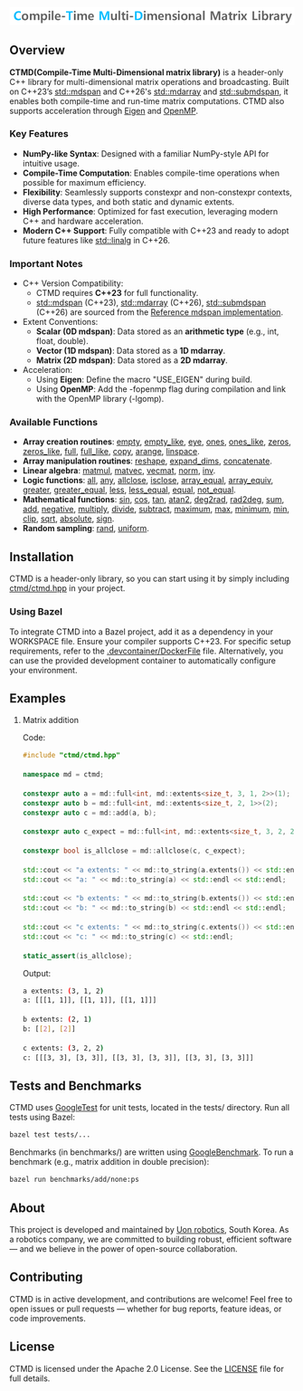 <div align="center">
  <img src="logo.png" width="800" alt="Compile-Time Multi-Dimensional Matrix Library" />
</div>

## Overview
**CTMD(Compile-Time Multi-Dimensional matrix library)** is a header-only C++ library for multi-dimensional matrix operations and broadcasting. Built on C++23’s [std::mdspan](https://en.cppreference.com/w/cpp/container/mdspan) and C++26's [std::mdarray](https://www.open-std.org/jtc1/sc22/wg21/docs/papers/2022/p1684r2.html) and [std::submdspan](https://www.open-std.org/jtc1/sc22/wg21/docs/papers/2023/p2630r4.html), it enables both compile-time and run-time matrix computations. CTMD also supports acceleration through [Eigen](https://eigen.tuxfamily.org/) and [OpenMP](https://www.openmp.org/).

### Key Features
- **NumPy-like Syntax**: Designed with a familiar NumPy-style API for intuitive usage.
- **Compile-Time Computation**: Enables compile-time operations when possible for maximum efficiency.
- **Flexibility**: Seamlessly supports constexpr and non-constexpr contexts, diverse data types, and both static and dynamic extents.
- **High Performance**: Optimized for fast execution, leveraging modern C++ and hardware acceleration.
- **Modern C++ Support**: Fully compatible with C++23 and ready to adopt future features like [std::linalg](https://www.open-std.org/jtc1/sc22/wg21/docs/papers/2023/p1673r12.html) in C++26.

### Important Notes
- C++ Version Compatibility:
  - CTMD requires **C++23** for full functionality.
  - [std::mdspan](https://en.cppreference.com/w/cpp/container/mdspan) (C++23), [std::mdarray](https://www.open-std.org/jtc1/sc22/wg21/docs/papers/2022/p1684r2.html) (C++26), [std::submdspan](https://www.open-std.org/jtc1/sc22/wg21/docs/papers/2023/p2630r4.html) (C++26) are sourced from the [Reference mdspan implementation](https://github.com/kokkos/mdspan).
- Extent Conventions:
  - **Scalar (0D mdspan)**: Data stored as an **arithmetic type** (e.g., int, float, double).
  - **Vector (1D mdspan)**: Data stored as a **1D mdarray**.
  - **Matrix (2D mdspan)**: Data stored as a **2D mdarray**.
- Acceleration:
  - Using **Eigen**: Define the macro "USE_EIGEN" during build.
  - Using **OpenMP**: Add the -fopenmp flag during compilation and link with the OpenMP library (-lgomp).

### Available Functions
- **Array creation routines**: [empty](ctmd/ctmd_empty.hpp), [empty_like](ctmd/ctmd_empty_like.hpp), [eye](ctmd/ctmd_eye.hpp), [ones](ctmd/ctmd_ones.hpp), [ones_like](ctmd/ctmd_ones_like.hpp), [zeros](ctmd/ctmd_zeros.hpp), [zeros_like](ctmd/ctmd_zeros_like.hpp), [full](ctmd/ctmd_full.hpp), [full_like](ctmd/ctmd_full_like.hpp), [copy](ctmd/ctmd_copy.hpp), [arange](ctmd/ctmd_arange.hpp), [linspace](ctmd/ctmd_linspace.hpp).
- **Array manipulation routines**: [reshape](ctmd/ctmd_reshape.hpp), [expand_dims](ctmd/ctmd_expand_dims.hpp), [concatenate](ctmd/ctmd_concatenate.hpp).
- **Linear algebra**: [matmul](ctmd/linalg/ctmd_linalg_matmul.hpp), [matvec](ctmd/linalg/ctmd_linalg_matvec.hpp), [vecmat](ctmd/linalg/ctmd_linalg_vecmat.hpp), [norm](ctmd/linalg/ctmd_linalg_norm.hpp), [inv](ctmd/linalg/ctmd_linalg_inv.hpp).
- **Logic functions**: [all](ctmd/ctmd_all.hpp), [any](ctmd/ctmd_any.hpp), [allclose](ctmd/ctmd_allclose.hpp), [isclose](ctmd/ctmd_isclose.hpp), [array_equal](ctmd/ctmd_array_equal.hpp), [array_equiv](ctmd/ctmd_array_equiv.hpp), [greater](ctmd/ctmd_greater.hpp), [greater_equal](ctmd/ctmd_greater_equal.hpp), [less](ctmd/ctmd_less.hpp), [less_equal](ctmd/ctmd_less_equal.hpp), [equal](ctmd/ctmd_equal.hpp), [not_equal](ctmd/ctmd_not_equal.hpp).
- **Mathematical functions**: [sin](ctmd/ctmd_sin.hpp), [cos](ctmd/ctmd_cos.hpp), [tan](ctmd/ctmd_tan.hpp), [atan2](ctmd/ctmd_atan2.hpp), [deg2rad](ctmd/ctmd_deg2rad.hpp), [rad2deg](ctmd/ctmd_rad2deg.hpp), [sum](ctmd/ctmd_sum.hpp), [add](ctmd/ctmd_add.hpp), [negative](ctmd/ctmd_negative.hpp), [multiply](ctmd/ctmd_multiply.hpp), [divide](ctmd/ctmd_divide.hpp), [subtract](ctmd/ctmd_subtract.hpp), [maximum](ctmd/ctmd_maximum.hpp), [max](ctmd/ctmd_max.hpp), [minimum](ctmd/ctmd_minimum.hpp), [min](ctmd/ctmd_min.hpp), [clip](ctmd/ctmd_clip.hpp), [sqrt](ctmd/ctmd_sqrt.hpp), [absolute](ctmd/ctmd_absolute.hpp), [sign](ctmd/ctmd_sign.hpp).
- **Random sampling**: [rand](ctmd/random/ctmd_random_rand.hpp), [uniform](ctmd/random/ctmd_random_uniform.hpp).

## Installation
CTMD is a header-only library, so you can start using it by simply including [ctmd/ctmd.hpp](ctmd/ctmd.hpp) in your project.

### Using Bazel
To integrate CTMD into a Bazel project, add it as a dependency in your WORKSPACE file. Ensure your compiler supports C++23. For specific setup requirements, refer to the [.devcontainer/DockerFile](.devcontainer/DockerFile) file. Alternatively, you can use the provided development container to automatically configure your environment.

## Examples

1. Matrix addition

    Code:
    ```cpp
    #include "ctmd/ctmd.hpp"

    namespace md = ctmd;

    constexpr auto a = md::full<int, md::extents<size_t, 3, 1, 2>>(1);
    constexpr auto b = md::full<int, md::extents<size_t, 2, 1>>(2);
    constexpr auto c = md::add(a, b);

    constexpr auto c_expect = md::full<int, md::extents<size_t, 3, 2, 2>>(3);

    constexpr bool is_allclose = md::allclose(c, c_expect);

    std::cout << "a extents: " << md::to_string(a.extents()) << std::endl;
    std::cout << "a: " << md::to_string(a) << std::endl << std::endl;

    std::cout << "b extents: " << md::to_string(b.extents()) << std::endl;
    std::cout << "b: " << md::to_string(b) << std::endl << std::endl;

    std::cout << "c extents: " << md::to_string(c.extents()) << std::endl;
    std::cout << "c: " << md::to_string(c) << std::endl;

    static_assert(is_allclose);
    ```

    Output:
    ```bash
    a extents: (3, 1, 2)
    a: [[[1, 1]], [[1, 1]], [[1, 1]]]

    b extents: (2, 1)
    b: [[2], [2]]

    c extents: (3, 2, 2)
    c: [[[3, 3], [3, 3]], [[3, 3], [3, 3]], [[3, 3], [3, 3]]]
    ```

## Tests and Benchmarks
CTMD uses [GoogleTest](https://github.com/google/googletest) for unit tests, located in the tests/ directory. Run all tests using Bazel:
```bash
bazel test tests/...
```

Benchmarks (in benchmarks/) are written using [GoogleBenchmark](https://github.com/google/benchmark). To run a benchmark (e.g., matrix addition in double precision):
```bash
bazel run benchmarks/add/none:ps
```

## About
This project is developed and maintained by [Uon robotics](https://uonrobotics.com/), South Korea.
As a robotics company, we are committed to building robust, efficient software — and we believe in the power of open-source collaboration.

## Contributing
CTMD is in active development, and contributions are welcome!
Feel free to open issues or pull requests — whether for bug reports, feature ideas, or code improvements.

## License
CTMD is licensed under the Apache 2.0 License. See the [LICENSE](LICENSE) file for full details.
